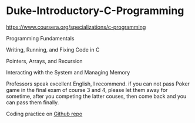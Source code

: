 # Duke-Introductory-C-Programming

https://www.coursera.org/specializations/c-programming

Programming Fundamentals

Writing, Running, and Fixing Code in C

Pointers, Arrays, and Recursion

Interacting with the System and Managing Memory

Professors speak excellent English, I recommend. if you can not pass Poker game in the final exam of course 3 and 4, please let them away for sometime, after you competing the latter couses, then come back and you can pass them finally.

Coding practice on [Github repo](https://github.com/Atomx3/Coding-practice/tree/main/C-Duke)